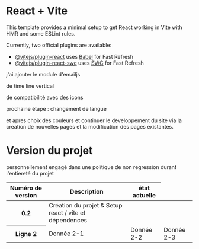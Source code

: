 # React + Vite

This template provides a minimal setup to get React working in Vite with HMR and some ESLint rules.

Currently, two official plugins are available:

- [@vitejs/plugin-react](https://github.com/vitejs/vite-plugin-react/blob/main/packages/plugin-react/README.md) uses [Babel](https://babeljs.io/) for Fast Refresh
- [@vitejs/plugin-react-swc](https://github.com/vitejs/vite-plugin-react-swc) uses [SWC](https://swc.rs/) for Fast Refresh


j'ai ajouter le module d'emailjs 

de time line vertical 

de compatibilité avec des icons 


prochaine étape :
changement de langue


et apres 
choix des couleurs et continuer le developpement du site via la creation de nouvelles pages et la modification des pages existantes.

<h1>Version du projet</h1>

<!-- <h2></h2> -->

<p>personnellement engagé dans une politique de non regression durant l'entiereté du projet</p>



<table>
    <thead>
      <tr>
        <th>Numéro de version</th>
        <th>Description</th>
        <th>état actuelle</th>
      </tr>
    </thead>
    <tbody>
      <tr>
        <th>0.2</th>
        <td>Création du projet & Setup react / vite et dépendences</td>
        <td></td>
      </tr>
      <tr>
        <th>Ligne 2</th>
        <td>Donnée 2-1</td>
        <td>Donnée 2-2</td>
        <td>Donnée 2-3</td>
        <!-- Ajoutez d'autres cellules de données pour la deuxième ligne au besoin -->
      </tr>
      <!-- Ajoutez d'autres lignes au besoin -->
    </tbody>
  </table>

